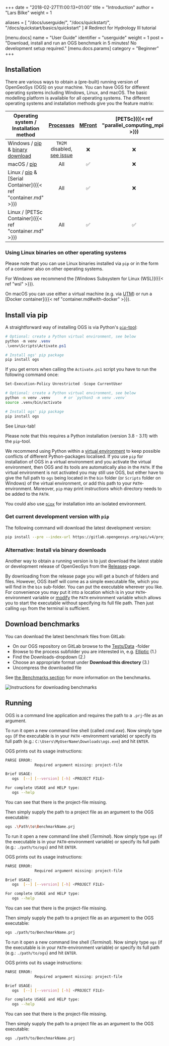 +++
date = "2018-02-27T11:00:13+01:00"
title = "Introduction"
author = "Lars Bilke"
weight = 1

aliases = [ "/docs/userguide/",
            "/docs/quickstart/",
            "/docs/quickstart/basics/quickstart" ] # Redirect for Hydrology III tutorial

[menu.docs]
name = "User Guide"
identifier = "userguide"
weight = 1
post = "Download, install and run an OGS benchmark in 5 minutes! No development setup required."
[menu.docs.params]
category = "Beginner"
+++

## Installation

There are various ways to obtain a (pre-built) running version of OpenGeoSys (OGS) on your machine. You can have OGS for different
operating systems including Windows, Linux, and macOS. The basic modelling platform is available for all operating systems.
The different operating systems and installation methods give you the feature matrix:

| Operating system / Installation method                                                                                       | [Processes](/docs/userguide/blocks/processes/)                                    | [MFront](/docs/userguide/features/mfront/) | [PETSc]({{< ref "parallel_computing_mpi" >}})
| ---------------------------------------------------------------------------------------------------------------------------- | :-------------------------------------------------------------------------------: | :----------------------------------------: | :-------------------------------------------:
| <i class="fab fa-windows"></i> Windows / [pip](#install-via-pip) & [binary download](#alternative-install-via-binary-downloads) | `TH2M` disabled, [see issue](https://gitlab.opengeosys.org/ogs/ogs/-/issues/3197) |                     ❌                      |                       ❌
| <i class="fab fa-apple"></i> macOS / [pip](#install-via-pip)                                                                    |                                        All                                        |                     ✅                      |                       ❌
| <i class="fab fa-linux"></i> Linux / [pip](#install-via-pip) & [Serial Container]({{< ref "container.md" >}})                   |                                        All                                        |                     ✅                      |                       ❌
| <i class="fab fa-linux"></i> Linux / [PETSc Container]({{< ref "container.md" >}})                                              |                                        All                                        |                     ✅                      |                       ✅

<div class="note">

### Using Linux binaries on other operating systems

Please note that you can use Linux binaries installed via `pip` or in the form of a container also on other operating systems.

For Windows we recommend the [Windows Subsystem for Linux (WSL)]({{< ref "wsl" >}}).

On macOS you can use either a virtual machine (e.g. via [UTM](https://docs.getutm.app/installation/macos/)) or run a [Docker container]({{< ref "container.md#with-docker" >}}).

</div>

## Install via pip

A straightforward way of installing OGS is via Python's [`pip`-tool](https://packaging.python.org/en/latest/tutorials/installing-packages/):

<div class='win'>

```powershell
# Optional: create a Python virtual environment, see below
python -m venv .venv
.\venv\Scripts\Activate.ps1

# Install ogs' pip package
pip install ogs
```

If you get errors when calling the `Activate.ps1` script you have to run the following command once:

```powershell
Set-Execution-Policy Unrestricted -Scope CurrentUser
```

</div>

<div class='linux'>

```bash
# Optional: create a Python virtual environment, see below
python -m venv .venv      # or `python3 -m venv .venv`
source .venv/bin/activate

# Install ogs' pip package
pip install ogs

```

</div>

<div class='mac'>
See Linux-tab!
</div>

Please note that this requires a Python installation (version 3.8 - 3.11) with the `pip`-tool.

We recommend using Python within a [virtual environment](https://docs.python.org/3/library/venv.html) to keep possible
conflicts of different Python-packages localised. If you use `pip` for installation of OGS in a virtual environment and you
activate the virtual environment, then OGS and its tools are automatically also in the `PATH`. If the virtual environment is
not activated you may still use OGS, but either have to give the full path to `ogs` being located in the `bin` folder (or `Scripts` folder on Windows) of the
virtual environment, or add this path to your `PATH`-environment. Moreover, `pip` may print instructions which directory needs
 to be added to the `PATH`.

You could also use [`pipx`](https://pypa.github.io/pipx/) for installation into an isolated environment.

<div class="note">

### Get current development version with `pip`

The following command will download the latest development version:

```bash
pip install --pre --index-url https://gitlab.opengeosys.org/api/v4/projects/120/packages/pypi/simple ogs
```

</div>

<div class='win'>

<div class="note">

### Alternative: Install via binary downloads

Another way to obtain a running version is
to just download the latest stable or development release of OpenGeoSys from the [Releases](/releases)-page.

By downloading from the release page you will get a bunch of folders and files. However, OGS itself will come as a simple
executable file, which you will find in the `bin` sub-folder. You can put the executable wherever you like. For convenience you
may put it into a location which is in your `PATH`-environment variable or [modify](https://stackoverflow.com/a/714918/80480) the `PATH` environment variable which allows you to start the executable without
specifying its full file path. Then just calling `ogs` from the terminal is sufficient.

</div>

</div>

<div class='linux'>

</div>

<div class='mac'>

</div>

## Download benchmarks

You can download the latest benchmark files from GitLab:

- On our OGS repository on GitLab browse to the [Tests/Data](https://gitlab.opengeosys.org/ogs/ogs/-/tree/master/Tests/Data)
-folder
- Browse to the process subfolder you are interested in, e.g. [Elliptic](https://gitlab.opengeosys.org/ogs/ogs/-/tree/master/Tests/Data/Elliptic) (1.)
- Find the Downloads-dropdown (2.)
- Choose an appropriate format under **Download this directory** (3.)
- Uncompress the downloaded file

See [the Benchmarks section](/docs/benchmarks/) for more information on the benchmarks.

![Instructions for downloading benchmarks](/docs/userguide/basics/Download_Benchmarks.png)

## Running

OGS is a command line application and requires the path to a `.prj`-file as an argument.

<div class='win'>

To run it open a new command line shell (called *cmd.exe*). Now simply type `ogs` (if the executable is in your `PATH`
-environment variable) or specify its full path (e.g.: `C:\Users\MyUserName\Downloads\ogs.exe`) and hit `ENTER`.

OGS prints out its usage instructions:

```bash
PARSE ERROR:
             Required argument missing: project-file

Brief USAGE:
   ogs  [--] [--version] [-h] <PROJECT FILE>

For complete USAGE and HELP type:
   ogs --help
```

You can see that there is the project-file missing.

Then simply supply the path to a project file as an argument to the OGS executable:

```bash
ogs .\Path\to\BenchmarkName.prj
```

</div>

<div class='linux'>

To run it open a new command line shell (*Terminal*). Now simply type `ogs` (if the executable is in your `PATH`-environment
variable) or specify its full path (e.g.: `./path/to/ogs`) and hit `ENTER`.

OGS prints out its usage instructions:

```bash
PARSE ERROR:
             Required argument missing: project-file

Brief USAGE:
   ogs  [--] [--version] [-h] <PROJECT FILE>

For complete USAGE and HELP type:
   ogs --help
```

You can see that there is the project-file missing.

Then simply supply the path to a project file as an argument to the OGS executable:

```bash
ogs ./path/to/BenchmarkName.prj
```

</div>

<div class='mac'>

To run it open a new command line shell (*Terminal*). Now simply type `ogs` (if the executable is in your `PATH`-environment
variable) or specify its full path (e.g.: `./path/to/ogs`) and hit `ENTER`.

OGS prints out its usage instructions:

```bash
PARSE ERROR:
             Required argument missing: project-file

Brief USAGE:
   ogs  [--] [--version] [-h] <PROJECT FILE>

For complete USAGE and HELP type:
   ogs --help
```

You can see that there is the project-file missing.

Then simply supply the path to a project file as an argument to the OGS executable:

```bash
ogs ./path/to/BenchmarkName.prj
```

</div>
